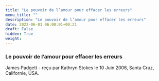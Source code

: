 ```yaml
---
title: "Le pouvoir de l’amour pour effacer les erreurs"
menu_title: ""
description: "Le pouvoir de l’amour pour effacer les erreurs"
date: 2022-06-01 06:00:01+00:21
draft: False
hidden: True
weight:
---
```

### Le pouvoir de l’amour pour effacer les erreurs

James Padgett - reçu par Kathryn Stokes le 10 Juin 2006, Santa Cruz, Californie, USA.



